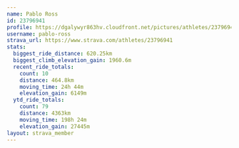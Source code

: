 ```yaml
---
name: Pablo Ross
id: 23796941
profile: https://dgalywyr863hv.cloudfront.net/pictures/athletes/23796941/14615399/1/large.jpg
username: pablo-ross
strava_url: https://www.strava.com/athletes/23796941
stats:
  biggest_ride_distance: 620.25km
  biggest_climb_elevation_gain: 1960.6m
  recent_ride_totals:
    count: 10
    distance: 464.8km
    moving_time: 24h 44m
    elevation_gain: 6149m
  ytd_ride_totals:
    count: 79
    distance: 4363km
    moving_time: 198h 24m
    elevation_gain: 27445m
layout: strava_member
--- 
```

